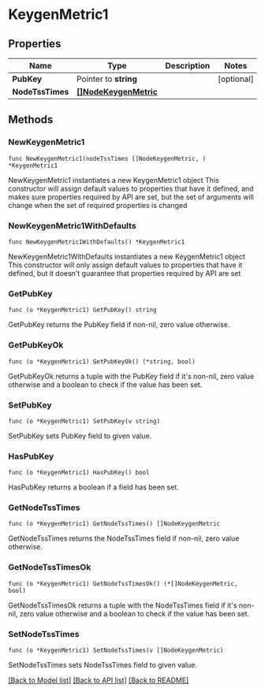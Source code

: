 # KeygenMetric1

## Properties

Name | Type | Description | Notes
------------ | ------------- | ------------- | -------------
**PubKey** | Pointer to **string** |  | [optional] 
**NodeTssTimes** | [**[]NodeKeygenMetric**](NodeKeygenMetric.md) |  | 

## Methods

### NewKeygenMetric1

`func NewKeygenMetric1(nodeTssTimes []NodeKeygenMetric, ) *KeygenMetric1`

NewKeygenMetric1 instantiates a new KeygenMetric1 object
This constructor will assign default values to properties that have it defined,
and makes sure properties required by API are set, but the set of arguments
will change when the set of required properties is changed

### NewKeygenMetric1WithDefaults

`func NewKeygenMetric1WithDefaults() *KeygenMetric1`

NewKeygenMetric1WithDefaults instantiates a new KeygenMetric1 object
This constructor will only assign default values to properties that have it defined,
but it doesn't guarantee that properties required by API are set

### GetPubKey

`func (o *KeygenMetric1) GetPubKey() string`

GetPubKey returns the PubKey field if non-nil, zero value otherwise.

### GetPubKeyOk

`func (o *KeygenMetric1) GetPubKeyOk() (*string, bool)`

GetPubKeyOk returns a tuple with the PubKey field if it's non-nil, zero value otherwise
and a boolean to check if the value has been set.

### SetPubKey

`func (o *KeygenMetric1) SetPubKey(v string)`

SetPubKey sets PubKey field to given value.

### HasPubKey

`func (o *KeygenMetric1) HasPubKey() bool`

HasPubKey returns a boolean if a field has been set.

### GetNodeTssTimes

`func (o *KeygenMetric1) GetNodeTssTimes() []NodeKeygenMetric`

GetNodeTssTimes returns the NodeTssTimes field if non-nil, zero value otherwise.

### GetNodeTssTimesOk

`func (o *KeygenMetric1) GetNodeTssTimesOk() (*[]NodeKeygenMetric, bool)`

GetNodeTssTimesOk returns a tuple with the NodeTssTimes field if it's non-nil, zero value otherwise
and a boolean to check if the value has been set.

### SetNodeTssTimes

`func (o *KeygenMetric1) SetNodeTssTimes(v []NodeKeygenMetric)`

SetNodeTssTimes sets NodeTssTimes field to given value.



[[Back to Model list]](../README.md#documentation-for-models) [[Back to API list]](../README.md#documentation-for-api-endpoints) [[Back to README]](../README.md)


